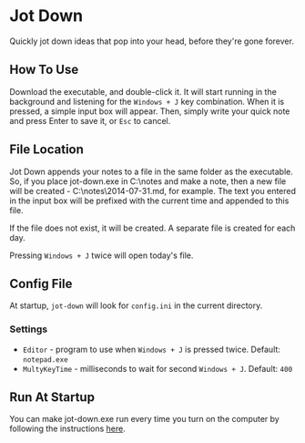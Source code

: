 # Jot Down
Quickly jot down ideas that pop into your head, before they're gone forever.

## How To Use
Download the executable, and double-click it. It will start running in the
background and listening for the `Windows + J` key combination. When it is
pressed, a simple input box will appear. Then, simply write your quick note and
press Enter to save it, or `Esc` to cancel.


## File Location
Jot Down appends your notes to a file in the same folder as the executable. So,
if you place jot-down.exe in C:\notes and make a note, then a new file will be
created - C:\notes\2014-07-31.md, for example. The text you entered in the
input box will be prefixed with the current time and appended to this file.

If the file does not exist, it will be created. A separate file is created for
each day.

Pressing `Windows + J` twice will open today's file.

## Config File
At startup, `jot-down` will look for `config.ini` in the current directory.

### Settings

- `Editor` - program to use when `Windows + J` is pressed twice. Default: `notepad.exe`
- `MultyKeyTime` - milliseconds to wait for second `Windows + J`. Default: `400`

## Run At Startup
You can make jot-down.exe run every time you turn on the computer by following
the instructions [here](
http://windows.microsoft.com/en-gb/windows/run-program-automatically-windows-starts#1TC=windows-7).
